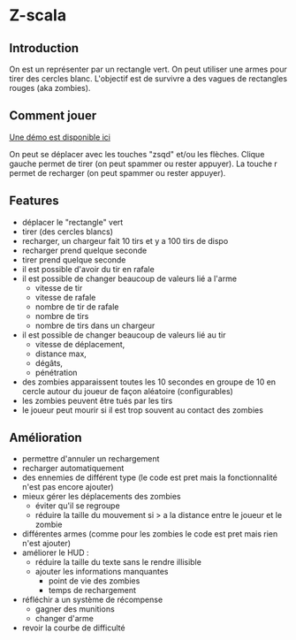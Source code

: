 # Z-scala

## Introduction

On est un représenter par un rectangle vert.
On peut utiliser une armes pour tirer des cercles blanc.
L'objectif est de survivre a des vagues de rectangles rouges (aka zombies).

## Comment jouer

[Une démo est disponible ici](TODO)

On peut se déplacer avec les touches "zsqd" et/ou les flèches.
Clique gauche permet de tirer (on peut spammer ou rester appuyer).
La touche r permet de recharger (on peut spammer ou rester appuyer).

## Features

- déplacer le "rectangle" vert
- tirer (des cercles blancs)
- recharger, un chargeur fait 10 tirs et y a 100 tirs de dispo
- recharger prend quelque seconde
- tirer prend quelque seconde
- il est possible d'avoir du tir en rafale
- il est possible de changer beaucoup de valeurs lié a l'arme
  - vitesse de tir
  - vitesse de rafale
  - nombre de tir de rafale
  - nombre de tirs
  - nombre de tirs dans un chargeur
- il est possible de changer beaucoup de valeurs lié au tir 
  - vitesse de déplacement,
  - distance max,
  - dégâts,
  - pénétration
- des zombies apparaissent toutes les 10 secondes en groupe de 10 en cercle autour du joueur de façon aléatoire (configurables)
- les zombies peuvent être tués par les tirs
- le joueur peut mourir si il est trop souvent au contact des zombies

## Amélioration

- permettre d'annuler un rechargement
- recharger automatiquement
- des ennemies de différent type (le code est pret mais la fonctionnalité n'est pas encore ajouter)
- mieux gérer les déplacements des zombies
  - éviter qu'il se regroupe
  - réduire la taille du mouvement si > a la distance entre le joueur et le zombie
- différentes armes (comme pour les zombies le code est pret mais rien n'est ajouter)
- améliorer le HUD :
  - réduire la taille du texte sans le rendre illisible
  - ajouter les informations manquantes
    - point de vie des zombies
    - temps de rechargement
- réfléchir a un système de récompense
  - gagner des munitions
  - changer d'arme
- revoir la courbe de difficulté
